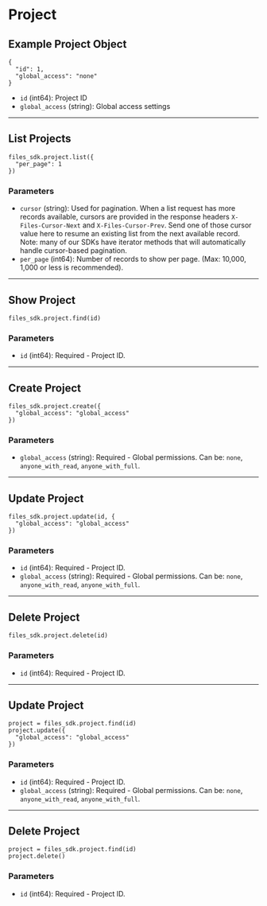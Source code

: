 # Project

## Example Project Object

```
{
  "id": 1,
  "global_access": "none"
}
```

* `id` (int64): Project ID
* `global_access` (string): Global access settings


---

## List Projects

```
files_sdk.project.list({
  "per_page": 1
})
```

### Parameters

* `cursor` (string): Used for pagination.  When a list request has more records available, cursors are provided in the response headers `X-Files-Cursor-Next` and `X-Files-Cursor-Prev`.  Send one of those cursor value here to resume an existing list from the next available record.  Note: many of our SDKs have iterator methods that will automatically handle cursor-based pagination.
* `per_page` (int64): Number of records to show per page.  (Max: 10,000, 1,000 or less is recommended).


---

## Show Project

```
files_sdk.project.find(id)
```

### Parameters

* `id` (int64): Required - Project ID.


---

## Create Project

```
files_sdk.project.create({
  "global_access": "global_access"
})
```

### Parameters

* `global_access` (string): Required - Global permissions.  Can be: `none`, `anyone_with_read`, `anyone_with_full`.


---

## Update Project

```
files_sdk.project.update(id, {
  "global_access": "global_access"
})
```

### Parameters

* `id` (int64): Required - Project ID.
* `global_access` (string): Required - Global permissions.  Can be: `none`, `anyone_with_read`, `anyone_with_full`.


---

## Delete Project

```
files_sdk.project.delete(id)
```

### Parameters

* `id` (int64): Required - Project ID.


---

## Update Project

```
project = files_sdk.project.find(id)
project.update({
  "global_access": "global_access"
})
```

### Parameters

* `id` (int64): Required - Project ID.
* `global_access` (string): Required - Global permissions.  Can be: `none`, `anyone_with_read`, `anyone_with_full`.


---

## Delete Project

```
project = files_sdk.project.find(id)
project.delete()
```

### Parameters

* `id` (int64): Required - Project ID.
